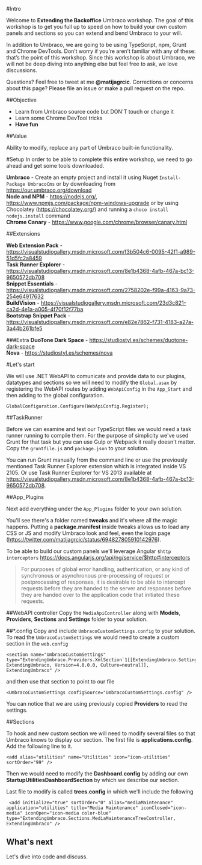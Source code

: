 #Intro

Welcome to **Extending the Backoffice** Umbraco workshop. The goal of this workshop is to get you full up to speed on how to build your own custom panels and sections so you can extend and bend Umbraco to your will.

In addition to Umbraco, we are going to be using TypeScript, npm, Grunt and Chrome DevTools. Don’t worry if you’re aren’t familiar with any of these: that’s the point of this workshop. Since this workshop is about Umbraco, we will not be deep diving into anything else but feel free to ask, we love discussions.

Questions? Feel free to tweet at me **@matijagrcic**. Corrections or concerns about this page? Please file an issue or make a pull request on the repo.

##Objective

- Learn from Umbraco source code but DON'T touch or change it
- Learn some Chrome DevTool tricks
- **Have fun**

##Value

Ability to modify, replace any part of Umbraco built-in functionality.

#Setup
In order to be able to complete this entire workshop, we need to go ahead and get some tools downloaded.

**Umbraco** - Create an empty project and install it using Nuget ``Install-Package UmbracoCms`` or by downloading from https://our.umbraco.org/download  
**Node and NPM** - https://nodejs.org/, https://www.npmjs.com/package/npm-windows-upgrade or by using Chocolatey (https://chocolatey.org/) and running a  `choco install nodejs.install` command  
**Chrome Canary** - https://www.google.com/chrome/browser/canary.html 

##Extensions

**Web Extension Pack** - https://visualstudiogallery.msdn.microsoft.com/f3b504c6-0095-42f1-a989-51d5fc2a8459  
**Task Runner Explorer** - https://visualstudiogallery.msdn.microsoft.com/8e1b4368-4afb-467a-bc13-9650572db708  
**Snippet Essentials** - https://visualstudiogallery.msdn.microsoft.com/2758202e-f99a-4163-9a73-254e64917632  
**BuildVision** - https://visualstudiogallery.msdn.microsoft.com/23d3c821-ca2d-4e1a-a005-4f70f12f77ba  
**Bootstrap Snippet Pack** - https://visualstudiogallery.msdn.microsoft.com/e82e7862-f731-4183-a27a-3a44b261bfe5

###Extra
**DuoTone Dark Space** - https://studiostyl.es/schemes/duotone-dark-space  
**Nova** - https://studiostyl.es/schemes/nova


#Let's start

We will use .NET WebAPI to comunicate and provide data to our plugins, datatypes and sections so we will need to modify the `Global.asax` by registering the WebAPI routes by adding `WebApiConfig` in the `App_Start` and then adding to the global configuration.

 `GlobalConfiguration.Configure(WebApiConfig.Register);`


##TaskRunner

Before we can examine and test our TypeScript files we would need a task runner running to compile them. For the purpose of simplicity we've used Grunt for that task but you can use Gulp or Webpack it really doesn't matter. Copy the `gruntfile.js` and `package.json` to your solution.


You can run Grunt manually from the command line or use the previously mentioned Task Runner Explorer extension which is integrated inside VS 2105. Or use Task Runner Explorer for VS 2013 available at https://visualstudiogallery.msdn.microsoft.com/8e1b4368-4afb-467a-bc13-9650572db708.

##App_Plugins


Next add everything under the `App_Plugins` folder to your own solution.

You'll see there's a folder named **tweaks** and it's where all the magic happens. Putting a 
**package.manifest** inside tweaks allows us to load any CSS or JS and modify Umbraco look and feel, even the login page (https://twitter.com/matijagrcic/status/694827805910142976).

To be able to build our custom panels we'll leverage Angular `$http interceptors` https://docs.angularjs.org/api/ng/service/$http#interceptors

> For purposes of global error handling, authentication, or any kind of synchronous or asynchronous pre-processing of request or postprocessing of responses, it is desirable to be able to intercept requests before they are handed to the server and responses before they are handed over to the application code that initiated these requests. 


##WebAPI controller
Copy the `MediaApiController` along with **Models**, **Providers**, **Sections** and **Settings** folder to your solution.

##*.config
Copy and include `UmbracoCustomSettings.config` to your solution. To read the `UmbracoCustomSettings` we would need to create a custom section in the `web.config`

    <section name="UmbracoCustomSettings" type="ExtendingUmbraco.Providers.XmlSection`1[[ExtendingUmbraco.Settings.UmbracoCustomSettings, ExtendingUmbraco, Version=4.0.0.0, Culture=neutral]], ExtendingUmbraco" />

and then use that section to point to our file

    <UmbracoCustomSettings configSource="UmbracoCustomSettings.config" />

You can notice that we are using previously copied **Providers** to read the settings.


##Sections

To hook and new custom section we will need to modify several files so that Umbraco knows to display our section.
The first file is **applications.config**. Add the following line to it.

    <add alias="utilities" name="Utilities" icon="icon-utilities" sortOrder="99" />

Then we would need to modify the **Dashboard.config** by adding our own **StartupUtilitiesDashboardSection** by
which we describe our section.

Last file to modify is called **trees.config** in which we'll include the following

     <add initialize="true" sortOrder="0" alias="mediaMaintenance" application="utilities" title="Media Maintenance" iconClosed="icon-media" iconOpen="icon-media color-blue" type="ExtendingUmbraco.Sections.MediaMaintenanceTreeController, ExtendingUmbraco" />


## What's next

Let's dive into code and discuss.

